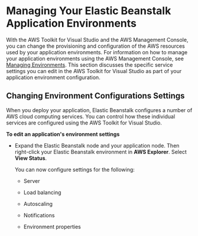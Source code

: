 # Managing Your Elastic Beanstalk Application Environments<a name="create_deploy_NET.managing"></a>

With the AWS Toolkit for Visual Studio and the AWS Management Console, you can change the provisioning and configuration of the AWS resources used by your application environments\. For information on how to manage your application environments using the AWS Management Console, see [Managing Environments](using-features.managing.md)\. This section discusses the specific service settings you can edit in the AWS Toolkit for Visual Studio as part of your application environment configuration\.

## Changing Environment Configurations Settings<a name="create_deploy_NET.managing.env"></a>

When you deploy your application, Elastic Beanstalk configures a number of AWS cloud computing services\. You can control how these individual services are configured using the AWS Toolkit for Visual Studio\.

**To edit an application's environment settings**

+ Expand the Elastic Beanstalk node and your application node\. Then right\-click your Elastic Beanstalk environment in **AWS Explorer**\. Select **View Status**\. 

  You can now configure settings for the following:

  + Server

  + Load balancing

  + Autoscaling

  + Notifications

  + Environment properties